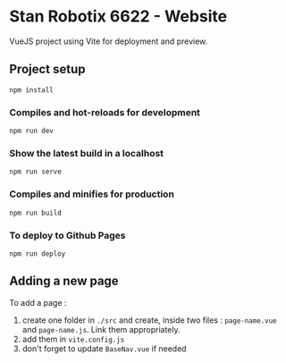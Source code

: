 # Stan Robotix 6622 - Website

VueJS project using Vite for deployment and preview.

## Project setup
```
npm install
```

### Compiles and hot-reloads for development
```
npm run dev
```

### Show the latest build in a localhost
```
npm run serve
```

### Compiles and minifies for production
```
npm run build
```

### To deploy to Github Pages
```
npm run deploy
```

## Adding a new page

To add a page :
1. create one folder in `./src` and create, inside two files : `page-name.vue` and `page-name.js`. Link them appropriately. 
2. add them in `vite.config.js`
3. don't forget to update `BaseNav.vue` if needed


